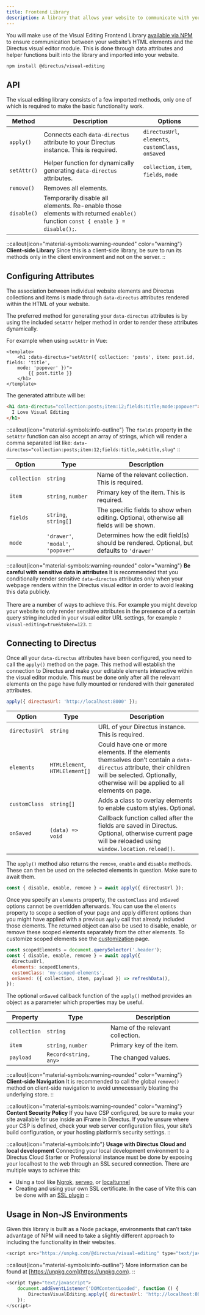 ```yaml
---
title: Frontend Library
description: A library that allows your website to communicate with your Directus project and enables Visual Editing.
---
```


You will make use of the Visual Editing Frontend Library [available via NPM](https://www.npmjs.com/package/@directus/visual-editing) to ensure communication between your website’s HTML elements and the Directus visual editor module. This is done through data attributes and helper functions built into the library and imported into your website.

```bash
npm install @directus/visual-editing
```

## API

The visual editing library consists of a few imported methods, only one of which is required to make the basic functionality work.

| Method             | Description                                                                          | Options |
| ------------------ | -------------------------------------------------------------------------------------| ------- |
| `apply()`          | Connects each `data-directus` attribute to your Directus instance. This is required. | `directusUrl`, `elements`, `customClass`, `onSaved` |
| `setAttr()`        | Helper function for dynamically generating `data-directus` attributes.               | `collection`, `item`, `fields`, `mode`              |
| `remove()`         | Removes all elements.                                                                | |
| `disable()`        | Temporarily disable all elements. Re-enable those elements with returned `enable()` function `const { enable } = disable();`. | |

::callout{icon="material-symbols:warning-rounded" color="warning"}
**Client-side Library**
Since this is a client-side library, be sure to run its methods only in the client environment and not on the server.
::

## Configuring Attributes

The association between individual website elements and Directus collections and items is made through `data-directus` attributes rendered within the HTML of your website.

The preferred method for generating your `data-directus` attributes is by using the included `setAttr` helper method in order to render these attributes dynamically.

For example when using `setAttr` in Vue:

```vue
<template>
    <h1 :data-directus="setAttr({ collection: 'posts', item: post.id, fields: 'title',
    mode: 'popover' })">
        {{ post.title }}
    </h1>
</template>
```

The generated attribute will be:

```html
<h1 data-directus="collection:posts;item:12;fields:title;mode:popover">
  I Love Visual Editing
</h1>
```

::callout{icon="material-symbols:info-outline"}
The `fields` property in the `setAttr` function can also accept an array of strings, which will render a comma separated list like: `data-directus="collection:posts;item:12;fields:title,subtitle,slug"`
::

| Option | Type | Description |
| ------ | ---- | ----------- |
| `collection`  | `string`                           | Name of the relevant collection. This is required. |
| `item`        | `string`, `number`                 | Primary key of the item. This is required. |
| `fields`      | `string`, `string[]`               | The specific fields to show when editing. Optional, otherwise all fields will be shown. |
| `mode`        | `'drawer'`, `'modal'`, `'popover'` | Determines how the edit field(s) should be rendered. Optional, but defaults to `'drawer'` |

::callout{icon="material-symbols:warning-rounded" color="warning"}
**Be careful with sensitive data in attributes**
It is recommended that you conditionally render sensitive `data-directus` attributes only when your webpage renders within the Directus visual editor in order to avoid leaking this data publicly. <br><br> There are a number of ways to achieve this. For example you might develop your website to only render sensitive attributes in the presence of a certain query string included in your visual editor URL settings, for example `?visual-editing=true&token=123`.
::

## Connecting to Directus

Once all your `data-directus` attributes have been configured, you need to call the `apply()` method on the page. This method will establish the connection to Directus and make your editable elements interactive within the visual editor module. This must be done only after all the relevant elements on the page have fully mounted or rendered with their generated attributes.

```js
apply({ directusUrl: 'http://localhost:8000' });
```

| Option | Type | Description |
| ------ | ---- | ----------- |
| `directusUrl` | `string`                           | URL of your Directus instance. This is required. |
| `elements`    | `HTMLElement`, `HTMLElement[]`     | Could have one or more elements. If the elements themselves don’t contain a `data-directus` attribute, their children will be selected. Optionally, otherwise will be applied to all elements on page. |
| `customClass` | `string[]`                         | Adds a class to overlay elements to enable custom styles. Optional.|
| `onSaved`     | `(data) => void`                   | Callback function called after the fields are saved in Directus. Optional, otherwise current page will be reloaded using `window.location.reload()`. |

The `apply()` method also returns the `remove`, `enable` and `disable` methods. These can then be used on the selected elements in question. Make sure to await them.

```js
const { disable, enable, remove } = await apply({ directusUrl });
```

Once you specify an `elements` property, the `customClass` and `onSaved` options cannot be overridden afterwards. You can use the `elements` property to scope a section of your page and apply different options than you might have applied with a previous `apply` call that already included those elements. The returned object can also be used to disable, enable, or remove these scoped elements separately from the other elements. To customize scoped elements see the [customization](/guides/content/visual-editor/customization) page.

```js
const scopedElements = document.querySelector('.header');
const { disable, enable, remove } = await apply({
  directusUrl,
  elements: scopedElements,
  customClass: 'my-scoped-elements',
  onSaved: ({ collection, item, payload }) => refreshData(),
});
```

The optional `onSaved` callback function of the `apply()` method provides an object as a parameter which properties may be useful.

| Property | Type | Description |
| --------- | ---- | ----------- |
| `collection` | `string`              | Name of the relevant collection. |
| `item` | `string`, `number` | Primary key of the item. |
| `payload` | `Record<string, any>` | The changed values. |

::callout{icon="material-symbols:warning-rounded" color="warning"}
**Client-side Navigation**
It is recommended to call the global `remove()` method on client-side navigation to avoid unnecessarily bloating the underlying store.
::

::callout{icon="material-symbols:warning-rounded" color="warning"}
**Content Security Policy**
If you have CSP configured, be sure to make your site available for use inside an iFrame in Directus. If you’re unsure where your CSP is defined, check your web server configuration files, your site’s build configuration, or your hosting platform’s security settings.
::

::callout{icon="material-symbols:info"}
**Usage with Directus Cloud and local development**
Connecting your local development environment to a Directus Cloud Starter or Professional instance must be done by exposing your localhost to the web through an SSL secured connection. There are multiple ways to achieve this:

- Using a tool like [Ngrok](https://ngrok.com/), [serveo](https://serveo.net/), or [localtunnel](https://theboroer.github.io/localtunnel-www/)
- Creating and using your own SSL certificate. In the case of Vite this can be done with an [SSL plugin](https://github.com/vitejs/vite-plugin-basic-ssl)
::

## Usage in Non-JS Environments

Given this library is built as a Node package, environments that can’t take advantage of NPM will need to take a slightly different approach to including the functionality in their websites.

```js
<script src="https://unpkg.com/@directus/visual-editing" type="text/javascript"></script>
```

::callout{icon="material-symbols:info-outline"}
More information can be found at [https://unpkg.com](https://unpkg.com).
::

```js
<script type="text/javascript">
	document.addEventListener('DOMContentLoaded', function () {
		DirectusVisualEditing.apply({ directusUrl: 'http://localhost:8000' });
	});
</script>
```
